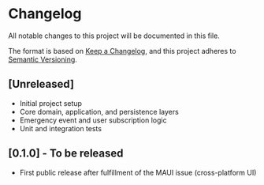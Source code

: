 # Changelog

All notable changes to this project will be documented in this file.

The format is based on [Keep a Changelog](https://keepachangelog.com/en/1.0.0/), and this project adheres to [Semantic Versioning](https://semver.org/spec/v2.0.0.html).

## [Unreleased]
- Initial project setup
- Core domain, application, and persistence layers
- Emergency event and user subscription logic
- Unit and integration tests

## [0.1.0] - To be released
- First public release after fulfillment of the MAUI issue (cross-platform UI) 
